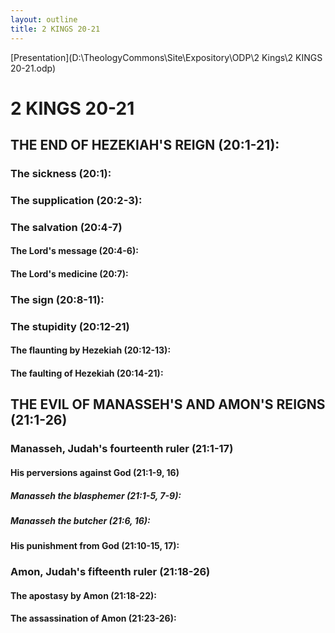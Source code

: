 ```yaml
---
layout: outline
title: 2 KINGS 20-21
---
```

[Presentation](D:\TheologyCommons\Site\Expository\ODP\2 Kings\2 KINGS 20-21.odp)
# 2 KINGS 20-21 
## THE END OF HEZEKIAH\'S REIGN (20:1-21): 
###  The sickness (20:1): 
###  The supplication (20:2-3): 
###  The salvation (20:4-7) 
####  The Lord\'s message (20:4-6): 
####  The Lord\'s medicine (20:7):
###  The sign (20:8-11): 
###  The stupidity (20:12-21) 
####  The flaunting by Hezekiah (20:12-13): 
####  The faulting of Hezekiah (20:14-21): 
## THE EVIL OF MANASSEH\'S AND AMON\'S REIGNS (21:1-26) 
###  Manasseh, Judah\'s fourteenth ruler (21:1-17) 
####  His perversions against God (21:1-9, 16) 
#####  Manasseh the blasphemer (21:1-5, 7-9): 
#####  Manasseh the butcher (21:6, 16): 
####  His punishment from God (21:10-15, 17): 
###  Amon, Judah\'s fifteenth ruler (21:18-26) 
####  The apostasy by Amon (21:18-22): 
####  The assassination of Amon (21:23-26): 

